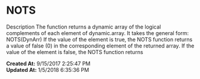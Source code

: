 # NOTS

Description The function returns a dynamic array of the logical complements of each element of dynamic.array. It takes the general form:  NOTS(DynArr) If the value of the element is true, the NOTS function returns a value of false (0) in the corresponding element of the returned array. If the value of the element is false, the NOTS function returns   

**Created At:** 9/15/2017 2:25:47 PM  
**Updated At:** 1/5/2018 6:35:36 PM  

